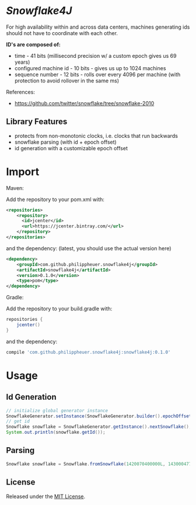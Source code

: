# *Snowflake4J*

For high availability within and across data centers, machines generating ids should not have to coordinate with each other.

**ID's are composed of:**
- time - 41 bits (millisecond precision w/ a custom epoch gives us 69 years)
- configured machine id - 10 bits - gives us up to 1024 machines
- sequence number - 12 bits - rolls over every 4096 per machine (with protection to avoid rollover in the same ms)

References:

- https://github.com/twitter/snowflake/tree/snowflake-2010

## Library Features

- protects from non-monotonic clocks, i.e. clocks that run backwards
- snowflake parsing (with id + epoch offset)
- id generation with a customizable epoch offset

# Import

Maven:

Add the repository to your pom.xml with:
```xml
<repositories>
    <repository>
      <id>jcenter</id>
      <url>https://jcenter.bintray.com/</url>
    </repository>
</repositories>
```
and the dependency: (latest, you should use the actual version here)

```xml
<dependency>
    <groupId>com.github.philippheuer.snowflake4j</groupId>
    <artifactId>snowflake4j</artifactId>
    <version>0.1.0</version>
    <type>pom</type>
</dependency>
```

Gradle:

Add the repository to your build.gradle with:
```groovy
repositories {
	jcenter()
}
```

and the dependency:

```groovy
compile 'com.github.philippheuer.snowflake4j:snowflake4j:0.1.0'
```

# Usage

## Id Generation

```java
// initialize global generator instance
SnowflakeGenerator.setInstance(SnowflakeGenerator.builder().epochOffset(offset).nodeId(1L).build());
// get id
Snowflake snowflake = SnowflakeGenerator.getInstance().nextSnowflake();
System.out.println(snowflake.getId());
```

## Parsing

```java
Snowflake snowflake = Snowflake.fromSnowflake(1420070400000L, 143000477531897856L);
```

## License

Released under the [MIT License](./LICENSE).
